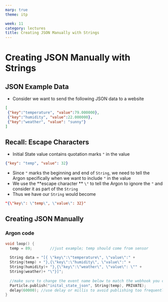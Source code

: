 ```yaml
---
marp: true
theme: itp

week: 11
category: lectures
title: Creating JSON Manually with Strings
---
```


<!-- headingDivider: 2 -->

# Creating JSON Manually with Strings

## JSON Example Data

- Consider we want to send the following JSON data to a website

```json
[
 {"key":"temperature", "value":79.000000},
 {"key":"humidity", "value":22.000000},
 {"key":"weather", "value": "sunny"}
]
```

## Recall: Escape Characters

* Initial State value contains quotation marks `"` in the value

```json
{"key": "temp", "value": 32}
```

* Since `"` marks the beginning and end of `String`, we need to tell the Argon specifically when we want to include `"` in the value
* We use the **escape character ** `\"` to tell the Argon to ignore the `"` and consider it as part of the `String`
* Thus we have our `String` would become

```json
"{\"key\": \"temp\", \"value\": 32}"
```

## Creating JSON Manually

### Argon code

```c++
void loop() {
  temp = 89;		//just example; temp should come from sensor
    
  String data = "[{ \"key\":\"temperature\", \"value\":" + 			
  String(temp) + "},{\"key\":\"humidity\", \"value\":" +
  String(humidity)+ "},{\"key\":\"weather\", \"value\": \"" +
  String(weather)+ "\"}]";
 
  //make sure to change the event name below to match the webhook you created  
  Particle.publish("inital_state_json", String(temp), PRIVATE);
  delay(60000);	//use delay or millis to avoid publishing too frequently
}
```
